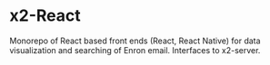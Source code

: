 # x2-React

Monorepo of React based front ends (React, React Native) for data visualization and searching of Enron email. Interfaces to x2-server.

